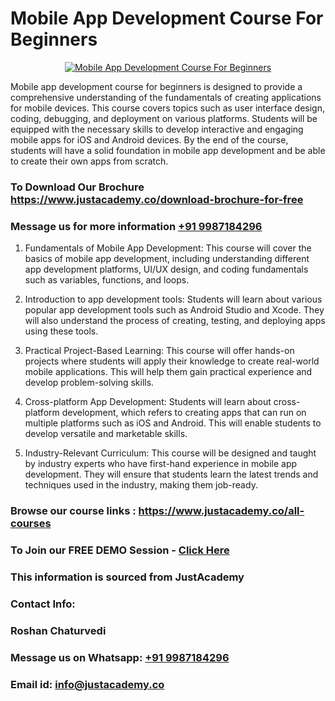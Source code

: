 # Mobile App Development Course For Beginners

<p align="center">
  <a href="https://justacademy.co/program-detail/mobile-app-development">
    <img src="https://justacademy.co/storage2/program_images/1704700359.webp" alt="Mobile App Development Course For Beginners">
  </a>
</p>


Mobile app development course for beginners is designed to provide a comprehensive understanding of the fundamentals of creating applications for mobile devices. This course covers topics such as user interface design, coding, debugging, and deployment on various platforms. Students will be equipped with the necessary skills to develop interactive and engaging mobile apps for iOS and Android devices. By the end of the course, students will have a solid foundation in mobile app development and be able to create their own apps from scratch.
### To Download Our Brochure https://www.justacademy.co/download-brochure-for-free
### Message us for more information [+91 9987184296](https://api.whatsapp.com/send?phone=919987184296)
1) Fundamentals of Mobile App Development: This course will cover the basics of mobile app development, including understanding different app development platforms, UI/UX design, and coding fundamentals such as variables, functions, and loops.

2) Introduction to app development tools: Students will learn about various popular app development tools such as Android Studio and Xcode. They will also understand the process of creating, testing, and deploying apps using these tools.

3) Practical Project-Based Learning: This course will offer hands-on projects where students will apply their knowledge to create real-world mobile applications. This will help them gain practical experience and develop problem-solving skills.

4) Cross-platform App Development: Students will learn about cross-platform development, which refers to creating apps that can run on multiple platforms such as iOS and Android. This will enable students to develop versatile and marketable skills.

5) Industry-Relevant Curriculum: This course will be designed and taught by industry experts who have first-hand experience in mobile app development. They will ensure that students learn the latest trends and techniques used in the industry, making them job-ready.

### Browse our course links : https://www.justacademy.co/all-courses 
### To Join our FREE DEMO Session - [Click Here](https://www.justacademy.co/register-for-course-demo)


### This information is sourced from JustAcademy
### Contact Info:
### Roshan Chaturvedi
### Message us on Whatsapp: [+91 9987184296](https://api.whatsapp.com/send?phone=919987184296)
### Email id: [info@justacademy.co](mailto:info@justacademy.co)
                    